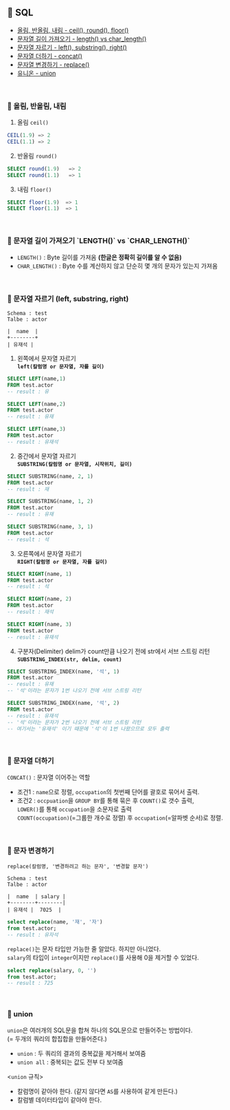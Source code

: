## 📁 SQL
- [올림, 반올림, 내림 - ceil(), round(), floor()](#ceil-round-floor)
- [문자열 길이 가져오기 - length() vs char_length()](#length-charlength)
- [문자열 자르기 - left(), substring(), right()](#left-substring-right)
- [문자열 더하기 - concat()](#concat)
- [문자열 변경하기 - replace()](#replace)
- [유니온 - union](#union)

<br>

<h3 name="ceil-round-floor">📌 올림, 반올림, 내림</h3>

1. 올림 `ceil()`
```sql
CEIL(1.9) => 2
CEIL(1.1) => 2
```

2. 반올림 `round()`
```sql
SELECT round(1.9)   => 2
SELECT round(1.1)   => 1
```

3. 내림 `floor()`
```sql
SELECT floor(1.9)  => 1
SELECT floor(1.1)  => 1
```

</br>

<h3 name="length-charlength">
📌 문자열 길이 가져오기 `LENGTH()` vs `CHAR_LENGTH()`</h3>

- `LENGTH()` : Byte 길이를 가져옴 **(한글은 정확히 길이를 알 수 없음)**
- `CHAR_LENGTH()` : Byte 수를 계산하지 않고 단순히 몇 개의 문자가 있는지 가져옴

</br>

<h3 name="left-substring-right">
📌 문자열 자르기 (left, substring, right)</h3>

```
Schema : test
Talbe : actor

|  name  | 
+--------+
| 유재석 |
```
1. 왼쪽에서 문자열 자르기 </br>
**`left(칼럼명 or 문자열, 자를 길이)`**</br>
```sql
SELECT LEFT(name,1)
FROM test.actor
-- result : 유

SELECT LEFT(name,2)
FROM test.actor
-- result : 유재

SELECT LEFT(name,3)
FROM test.actor
-- result : 유재석
```
2. 중간에서 문자열 자르기 <br>
**`SUBSTRING(칼럼명 or 문자열, 시작위치, 길이)`**</br>
```sql
SELECT SUBSTRING(name, 2, 1)
FROM test.actor
-- result : 재

SELECT SUBSTRING(name, 1, 2)
FROM test.actor
-- result : 유재

SELECT SUBSTRING(name, 3, 1)
FROM test.actor
-- result : 석
```
3. 오른쪽에서 문자열 자르기 <br>
**`RIGHT(칼럼명 or 문자열, 자를 길이)`**</br>
```sql
SELECT RIGHT(name, 1)
FROM test.actor
-- result : 석

SELECT RIGHT(name, 2)
FROM test.actor
-- result : 재석

SELECT RIGHT(name, 3)
FROM test.actor
-- result : 유재석
```
4. 구분자(Delimiter) delim가 count만큼 나오기 전에 str에서 서브 스트링 리턴<br>
**`SUBSTRING_INDEX(str, delim, count)`**<br>
```sql
SELECT SUBSTRING_INDEX(name, '석', 1)
FROM test.actor
-- result : 유재
-- '석'이라는 문자가 1번 나오기 전에 서브 스트링 리턴

SELECT SUBSTRING_INDEX(name, '석', 2)
FROM test.actor
-- result : 유재석
-- '석'이라는 문자가 2번 나오기 전에 서브 스트링 리턴
-- 여기서는 '유재석' 이기 때문에 '석'이 1번 나왔으므로 모두 출력
```

</br>

<h3 name="concat">📌 문자열 더하기</h3>

`CONCAT()` : 문자열 이어주는 역할

- 조건1 : `name`으로 정렬, `occupation`의 첫번째 단어를 괄호로 묶어서 출력.<br>
- 조건2 : `occpuation`을 `GROUP BY`를 통해 묶은 후 `COUNT()`로 갯수 출력,<br> `LOWER()`를 통해 `occupation`을 소문자로 출력<br>
`COUNT(occupation)`(=그룹한 개수로 정렬) 후 `occupation`(=알파벳 순서)로 정렬.

</br>

<h3 name="replace">📌 문자 변경하기</h3>

`replace(칼럼명, '변경하려고 하는 문자', '변경할 문자')`<br>
```
Schema : test
Talbe : actor

|  name  | salary |
+--------+--------|
| 유재석 |  7025  |
```
```sql
select replace(name, '재', '자')
from test.actor;
-- result : 유자석
```
`replace()`는 문자 타입만 가능한 줄 알았다. 하지만 아니었다.<br>
`salary`의 타입이 `integer`이지만 `replace()`를 사용해 0을 제거할 수 있었다.
```sql
select replace(salary, 0, '')
from test.actor;
-- result : 725
```

</br>

<h3 name="union">📌 union</h3>

`union`은 여러개의 SQL문을 합쳐 하나의 SQL문으로 만들어주는 방법이다.<br>
(= 두개의 쿼리의 합집합을 만들어준다.)

- `union` : 두 쿼리의 결과의 중복값을 제거해서 보여줌
- `union all` : 중복되는 값도 전부 다 보여줌

<`union` 규칙>
- 칼럼명이 같아야 한다. (같지 않다면 `AS`를 사용하여 같게 만든다.)
- 칼럼별 데이터타입이 같아야 한다.